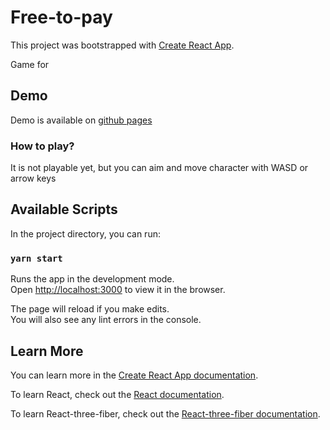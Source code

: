 # Free-to-pay

This project was bootstrapped with [Create React App](https://github.com/facebook/create-react-app).

Game for 

## Demo

Demo is available on [github pages](https://copperkraft.github.io/free-to-pay/)

### How to play?

It is not playable yet, but you can aim and move character with WASD or arrow keys

## Available Scripts

In the project directory, you can run:

### `yarn start`

Runs the app in the development mode.\
Open [http://localhost:3000](http://localhost:3000) to view it in the browser.

The page will reload if you make edits.\
You will also see any lint errors in the console.

## Learn More

You can learn more in the [Create React App documentation](https://facebook.github.io/create-react-app/docs/getting-started).

To learn React, check out the [React documentation](https://reactjs.org/).

To learn React-three-fiber, check out the [React-three-fiber documentation](https://github.com/pmndrs/react-three-fiber).

